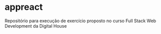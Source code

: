 # appreact
Repositório para execução de exercício proposto no curso Full Stack Web Development da Digital House
